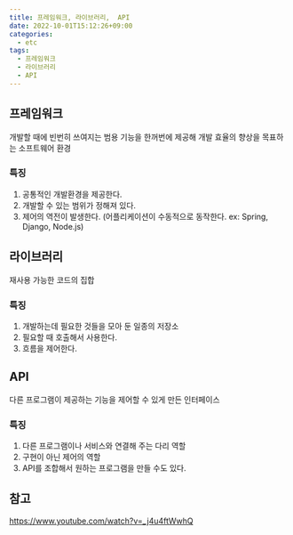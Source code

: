 ```yaml
---
title: 프레임워크, 라이브러리,  API
date: 2022-10-01T15:12:26+09:00
categories:
  - etc
tags: 
  - 프레임워크
  - 라이브러리
  - API
---
```


## 프레임워크
개발할 때에 빈번히 쓰여지는 범용 기능을 한꺼번에 제공해 개발 효율의 향상을 목표하는 소프트웨어 환경

### 특징
1. 공통적인 개발환경을 제공한다.
2. 개발할 수 있는 범위가 정해져 있다.
3. 제어의 역전이 발생한다. (어플리케이션이 수동적으로 동작한다. ex: Spring, Django, Node.js)

## 라이브러리
재사용 가능한 코드의 집합

### 특징
1. 개발하는데 필요한 것들을 모아 둔 일종의 저장소
2. 필요할 때 호출해서 사용한다.
3. 흐름을 제어한다.

## API
다른 프로그램이 제공하는 기능을 제어할 수 있게 만든 인터페이스

### 특징
1. 다른 프로그램이나 서비스와 연결해 주는 다리 역할
2. 구현이 아닌 제어의 역할
3. API를 조합해서 원하는 프로그램을 만들 수도 있다.

## 참고
https://www.youtube.com/watch?v=_j4u4ftWwhQ
